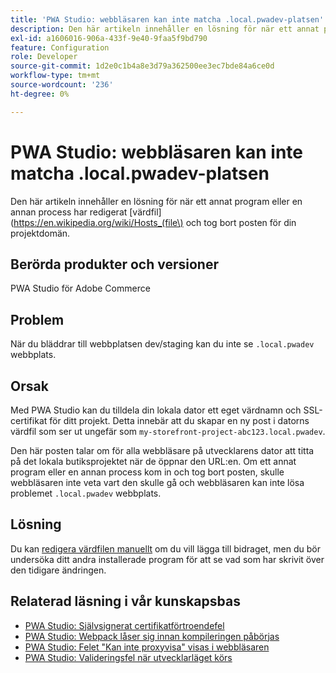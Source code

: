 ```yaml
---
title: 'PWA Studio: webbläsaren kan inte matcha .local.pwadev-platsen'
description: Den här artikeln innehåller en lösning för när ett annat program eller en process har redigerat din [värdfil](https://en.wikipedia.org/wiki/Hosts_(file\)) och tagit bort posten för din projektdomän.
exl-id: a1606016-906a-433f-9e40-9faa5f9bd790
feature: Configuration
role: Developer
source-git-commit: 1d2e0c1b4a8e3d79a362500ee3ec7bde84a6ce0d
workflow-type: tm+mt
source-wordcount: '236'
ht-degree: 0%

---
```


# PWA Studio: webbläsaren kan inte matcha .local.pwadev-platsen

Den här artikeln innehåller en lösning för när ett annat program eller en annan process har redigerat [värdfil](https://en.wikipedia.org/wiki/Hosts_(file\) och tog bort posten för din projektdomän.

## Berörda produkter och versioner

PWA Studio för Adobe Commerce

## Problem

När du bläddrar till webbplatsen dev/staging kan du inte se `.local.pwadev` webbplats.

## Orsak

Med PWA Studio kan du tilldela din lokala dator ett eget värdnamn och SSL-certifikat för ditt projekt. Detta innebär att du skapar en ny post i datorns värdfil som ser ut ungefär som `my-storefront-project-abc123.local.pwadev`.

Den här posten talar om för alla webbläsare på utvecklarens dator att titta på det lokala butiksprojektet när de öppnar den URL:en. Om ett annat program eller en annan process kom in och tog bort posten, skulle webbläsaren inte veta vart den skulle gå och webbläsaren kan inte lösa problemet `.local.pwadev` webbplats.

## Lösning

Du kan [redigera värdfilen manuellt](https://support.rackspace.com/how-to/modify-your-hosts-file/) om du vill lägga till bidraget, men du bör undersöka ditt andra installerade program för att se vad som har skrivit över den tidigare ändringen.

## Relaterad läsning i vår kunskapsbas

* [PWA Studio: Självsignerat certifikatförtroendefel](https://support.magento.com/hc/en-us/articles/360038973172)
* [PWA Studio: Webpack låser sig innan kompileringen påbörjas](/help/troubleshooting/miscellaneous/pwa-studio-webpack-hangs-before-beginning-compilation.md)
* [PWA Studio: Felet &quot;Kan inte proxyvisa&quot; visas i webbläsaren](/help/troubleshooting/miscellaneous/pwa-studio-browser-displays-cannot-proxy-to-error.md)
* [PWA Studio: Valideringsfel när utvecklarläget körs](/help/troubleshooting/miscellaneous/pwa-studio-validation-errors-when-running-developer-mode.md)
